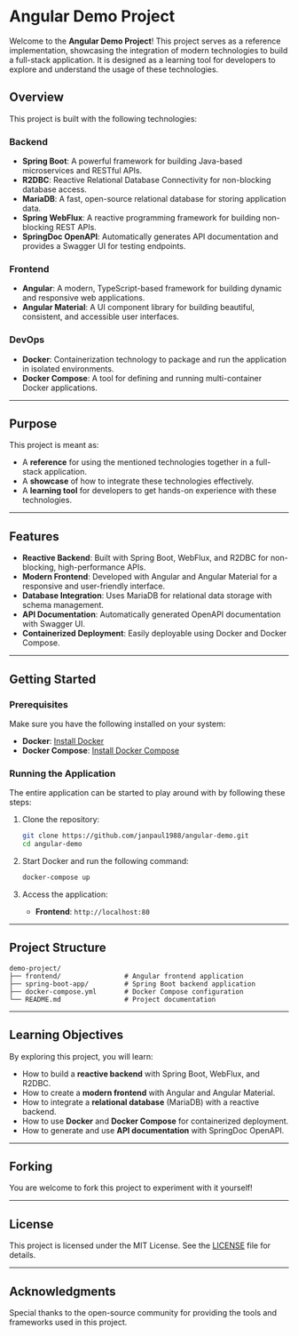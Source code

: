 # Angular Demo Project

Welcome to the **Angular Demo Project**! This project serves as a reference implementation, showcasing the integration of modern
technologies to build a full-stack application. It is designed as a learning tool for developers to explore and
understand the usage of these technologies.

## Overview

This project is built with the following technologies:

### Backend

- **Spring Boot**: A powerful framework for building Java-based microservices and RESTful APIs.
- **R2DBC**: Reactive Relational Database Connectivity for non-blocking database access.
- **MariaDB**: A fast, open-source relational database for storing application data.
- **Spring WebFlux**: A reactive programming framework for building non-blocking REST APIs.
- **SpringDoc OpenAPI**: Automatically generates API documentation and provides a Swagger UI for testing endpoints.

### Frontend

- **Angular**: A modern, TypeScript-based framework for building dynamic and responsive web applications.
- **Angular Material**: A UI component library for building beautiful, consistent, and accessible user interfaces.

### DevOps

- **Docker**: Containerization technology to package and run the application in isolated environments.
- **Docker Compose**: A tool for defining and running multi-container Docker applications.

---

## Purpose

This project is meant as:

- A **reference** for using the mentioned technologies together in a full-stack application.
- A **showcase** of how to integrate these technologies effectively.
- A **learning tool** for developers to get hands-on experience with these technologies.

---

## Features

- **Reactive Backend**: Built with Spring Boot, WebFlux, and R2DBC for non-blocking, high-performance APIs.
- **Modern Frontend**: Developed with Angular and Angular Material for a responsive and user-friendly interface.
- **Database Integration**: Uses MariaDB for relational data storage with schema management.
- **API Documentation**: Automatically generated OpenAPI documentation with Swagger UI.
- **Containerized Deployment**: Easily deployable using Docker and Docker Compose.

---

## Getting Started

### Prerequisites

Make sure you have the following installed on your system:

- **Docker**: [Install Docker](https://docs.docker.com/get-docker/)
- **Docker Compose**: [Install Docker Compose](https://docs.docker.com/compose/install/)

### Running the Application

The entire application can be started to play around with by following these steps:

1. Clone the repository:
   ```bash
   git clone https://github.com/janpaul1988/angular-demo.git
   cd angular-demo
   ```

2. Start Docker and run the following command:
   ```bash
   docker-compose up
   ```

3. Access the application:
    - **Frontend**: `http://localhost:80`

---

## Project Structure

```
demo-project/
├── frontend/                # Angular frontend application
├── spring-boot-app/         # Spring Boot backend application
├── docker-compose.yml       # Docker Compose configuration
└── README.md                # Project documentation
```

---

## Learning Objectives

By exploring this project, you will learn:

- How to build a **reactive backend** with Spring Boot, WebFlux, and R2DBC.
- How to create a **modern frontend** with Angular and Angular Material.
- How to integrate a **relational database** (MariaDB) with a reactive backend.
- How to use **Docker** and **Docker Compose** for containerized deployment.
- How to generate and use **API documentation** with SpringDoc OpenAPI.

---

## Forking

You are welcome to fork this project to experiment with it yourself!

---

## License

This project is licensed under the MIT License. See the [LICENSE](LICENSE) file for details.

---

## Acknowledgments

Special thanks to the open-source community for providing the tools and frameworks used in this project.
